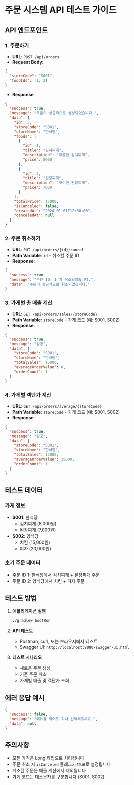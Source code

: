 # 주문 시스템 API 테스트 가이드

## API 엔드포인트

### 1. 주문하기
- **URL**: `POST /api/orders`
- **Request Body**:
```json
{
  "storeCode": "S001",
  "foodIds": [1, 2]
}
```
- **Response**:
```json
{
  "success": true,
  "message": "주문이 성공적으로 생성되었습니다.",
  "data": {
    "id": 3,
    "storeCode": "S001",
    "storeName": "한식당",
    "foods": [
      {
        "id": 1,
        "title": "김치찌개",
        "description": "매콤한 김치찌개",
        "price": 8000
      },
      {
        "id": 2,
        "title": "된장찌개",
        "description": "구수한 된장찌개",
        "price": 7000
      }
    ],
    "totalPrice": 15000,
    "isCanceled": false,
    "createdAt": "2024-01-01T12:00:00",
    "canceledAt": null
  }
}
```

### 2. 주문 취소하기
- **URL**: `PUT /api/orders/{id}/cancel`
- **Path Variable**: `id` - 취소할 주문 ID
- **Response**:
```json
{
  "success": true,
  "message": "주문 ID: 1 가 취소되었습니다.",
  "data": "주문이 성공적으로 취소되었습니다."
}
```

### 3. 가게별 총 매출 계산
- **URL**: `GET /api/orders/sales/{storeCode}`
- **Path Variable**: `storeCode` - 가게 코드 (예: S001, S002)
- **Response**:
```json
{
  "success": true,
  "message": "성공",
  "data": {
    "storeCode": "S001",
    "storeName": "한식당",
    "totalSales": 15000,
    "averageOrderValue": 0,
    "orderCount": 1
  }
}
```

### 4. 가게별 객단가 계산
- **URL**: `GET /api/orders/average/{storeCode}`
- **Path Variable**: `storeCode` - 가게 코드 (예: S001, S002)
- **Response**:
```json
{
  "success": true,
  "message": "성공",
  "data": {
    "storeCode": "S001",
    "storeName": "한식당",
    "totalSales": 15000,
    "averageOrderValue": 15000,
    "orderCount": 1
  }
}
```

## 테스트 데이터

### 가게 정보
- **S001**: 한식당
  - 김치찌개 (8,000원)
  - 된장찌개 (7,000원)
- **S002**: 양식당
  - 치킨 (15,000원)
  - 피자 (20,000원)

### 초기 주문 데이터
- 주문 ID 1: 한식당에서 김치찌개 + 된장찌개 주문
- 주문 ID 2: 양식당에서 치킨 + 피자 주문

## 테스트 방법

1. **애플리케이션 실행**
   ```bash
   ./gradlew bootRun
   ```

2. **API 테스트**
   - Postman, curl, 또는 브라우저에서 테스트
   - Swagger UI: `http://localhost:8080/swagger-ui.html`

3. **테스트 시나리오**
   - 새로운 주문 생성
   - 기존 주문 취소
   - 가게별 매출 및 객단가 조회

## 에러 응답 예시

```json
{
  "success": false,
  "message": "메뉴를 적어도 하나 선택해주세요.",
  "data": null
}
```

## 주의사항

- 모든 가격은 Long 타입으로 처리됩니다
- 주문 취소 시 `isCanceled` 플래그가 true로 설정됩니다
- 취소된 주문은 매출 계산에서 제외됩니다
- 가게 코드는 대소문자를 구분합니다 (S001, S002)
